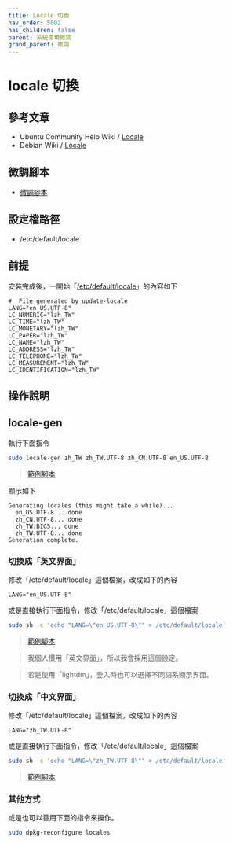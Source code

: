 ```yaml
---
title: Locale 切換
nav_order: 5002
has_children: false
parent: 系統環境微調
grand_parent: 微調
---
```



# locale 切換

## 參考文章

* Ubuntu Community Help Wiki / [Locale](https://help.ubuntu.com/community/Locale)
* Debian Wiki / [Locale](https://wiki.debian.org/Locale)


## 微調腳本

* [微調腳本](https://github.com/samwhelp/note-about-ubuntu/tree/gh-pages/_demo/adjustment/env/locale)


## 設定檔路徑

* /etc/default/locale


## 前提

安裝完成後，一開始「[/etc/default/locale](https://github.com/samwhelp/note-about-ubuntu/blob/gh-pages/_demo/adjustment/env/locale/asset/lzh_TW/locale)」的內容如下

```
#  File generated by update-locale
LANG="en_US.UTF-8"
LC_NUMERIC="lzh_TW"
LC_TIME="lzh_TW"
LC_MONETARY="lzh_TW"
LC_PAPER="lzh_TW"
LC_NAME="lzh_TW"
LC_ADDRESS="lzh_TW"
LC_TELEPHONE="lzh_TW"
LC_MEASUREMENT="lzh_TW"
LC_IDENTIFICATION="lzh_TW"
```

## 操作說明

## locale-gen

執行下面指令

``` sh
sudo locale-gen zh_TW zh_TW.UTF-8 zh_CN.UTF-8 en_US.UTF-8
```

> [範例腳本](https://github.com/samwhelp/note-about-ubuntu/blob/gh-pages/_demo/adjustment/env/locale/locale-gen.sh)

顯示如下

```
Generating locales (this might take a while)...
  en_US.UTF-8... done
  zh_CN.UTF-8... done
  zh_TW.BIG5... done
  zh_TW.UTF-8... done
Generation complete.
```


### 切換成「英文界面」

修改「/etc/default/locale」這個檔案，改成如下的內容

```
LANG="en_US.UTF-8"
```

或是直接執行下面指令，修改「/etc/default/locale」這個檔案

``` sh
sudo sh -c 'echo "LANG=\"en_US.UTF-8\"" > /etc/default/locale'
```

> [範例腳本](https://github.com/samwhelp/note-about-manjaro/blob/gh-pages/_demo/adjustment/env/locale/en_us-install.sh)

> 我個人慣用「英文界面」，所以我會採用這個設定。

> 若是使用「lightdm」，登入時也可以選擇不同語系顯示界面。


### 切換成「中文界面」

修改「/etc/default/locale」這個檔案，改成如下的內容

```
LANG="zh_TW.UTF-8"
```

或是直接執行下面指令，修改「/etc/default/locale」這個檔案

``` sh
sudo sh -c 'echo "LANG=\"zh_TW.UTF-8\"" > /etc/default/locale'
```

> [範例腳本](https://github.com/samwhelp/note-about-ubuntu/blob/gh-pages/_demo/adjustment/env/locale/zh_tw-install.sh)


### 其他方式

或是也可以善用下面的指令來操作。

``` sh
sudo dpkg-reconfigure locales
```
